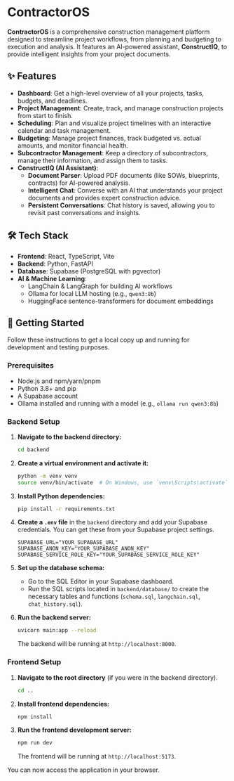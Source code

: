 # ContractorOS

**ContractorOS** is a comprehensive construction management platform designed to streamline project workflows, from planning and budgeting to execution and analysis. It features an AI-powered assistant, **ConstructIQ**, to provide intelligent insights from your project documents.

## ✨ Features

- **Dashboard**: Get a high-level overview of all your projects, tasks, budgets, and deadlines.
- **Project Management**: Create, track, and manage construction projects from start to finish.
- **Scheduling**: Plan and visualize project timelines with an interactive calendar and task management.
- **Budgeting**: Manage project finances, track budgeted vs. actual amounts, and monitor financial health.
- **Subcontractor Management**: Keep a directory of subcontractors, manage their information, and assign them to tasks.
- **ConstructIQ (AI Assistant)**:
    - **Document Parser**: Upload PDF documents (like SOWs, blueprints, contracts) for AI-powered analysis.
    - **Intelligent Chat**: Converse with an AI that understands your project documents and provides expert construction advice.
    - **Persistent Conversations**: Chat history is saved, allowing you to revisit past conversations and insights.

## 🛠️ Tech Stack

- **Frontend**: React, TypeScript, Vite
- **Backend**: Python, FastAPI
- **Database**: Supabase (PostgreSQL with pgvector)
- **AI & Machine Learning**:
    - LangChain & LangGraph for building AI workflows
    - Ollama for local LLM hosting (e.g., `qwen3:8b`)
    - HuggingFace sentence-transformers for document embeddings

## 🚀 Getting Started

Follow these instructions to get a local copy up and running for development and testing purposes.

### Prerequisites

- Node.js and npm/yarn/pnpm
- Python 3.8+ and pip
- A Supabase account
- Ollama installed and running with a model (e.g., `ollama run qwen3:8b`)

### Backend Setup

1.  **Navigate to the backend directory:**
    ```bash
    cd backend
    ```

2.  **Create a virtual environment and activate it:**
    ```bash
    python -m venv venv
    source venv/bin/activate  # On Windows, use `venv\Scripts\activate`
    ```

3.  **Install Python dependencies:**
    ```bash
    pip install -r requirements.txt
    ```

4.  **Create a `.env` file** in the `backend` directory and add your Supabase credentials. You can get these from your Supabase project settings.
    ```env
    SUPABASE_URL="YOUR_SUPABASE_URL"
    SUPABASE_ANON_KEY="YOUR_SUPABASE_ANON_KEY"
    SUPABASE_SERVICE_ROLE_KEY="YOUR_SUPABASE_SERVICE_ROLE_KEY"
    ```

5.  **Set up the database schema:**
    - Go to the SQL Editor in your Supabase dashboard.
    - Run the SQL scripts located in `backend/database/` to create the necessary tables and functions (`schema.sql`, `langchain.sql`, `chat_history.sql`).

6.  **Run the backend server:**
    ```bash
    uvicorn main:app --reload
    ```
    The backend will be running at `http://localhost:8000`.

### Frontend Setup

1.  **Navigate to the root directory** (if you were in the backend directory).
    ```bash
    cd ..
    ```

2.  **Install frontend dependencies:**
    ```bash
    npm install
    ```

3.  **Run the frontend development server:**
    ```bash
    npm run dev
    ```
    The frontend will be running at `http://localhost:5173`.

You can now access the application in your browser.
